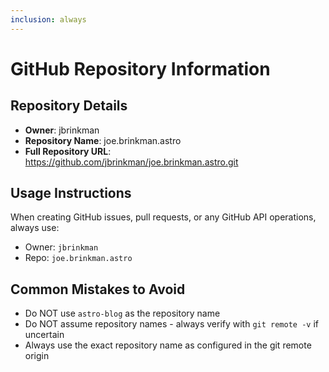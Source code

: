```yaml
---
inclusion: always
---
```


# GitHub Repository Information

## Repository Details

- **Owner**: jbrinkman
- **Repository Name**: joe.brinkman.astro
- **Full Repository URL**: <https://github.com/jbrinkman/joe.brinkman.astro.git>

## Usage Instructions

When creating GitHub issues, pull requests, or any GitHub API operations, always use:

- Owner: `jbrinkman`
- Repo: `joe.brinkman.astro`

## Common Mistakes to Avoid

- Do NOT use `astro-blog` as the repository name
- Do NOT assume repository names - always verify with `git remote -v` if uncertain
- Always use the exact repository name as configured in the git remote origin
